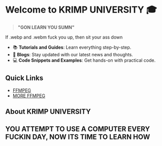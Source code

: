 # Welcome to KRIMP UNIVERSITY 🎓

> **"GON LEARN YOU SUMN"**

If .webp and .webm fuck you up, then sit your ass down

- 📚 **Tutorials and Guides**: Learn everything step-by-step.
- 📝 **Blogs**: Stay updated with our latest news and thoughts.
- 💻 **Code Snippets and Examples**: Get hands-on with practical code.

## Quick Links

- [FFMPEG](https://colortelevision.github.io/kfu/docs/FFMPEG/TBO)
- [MORE FFMPEG](https://colortelevision.github.io/kfu/docs/FFMPEG/more)

## About KRIMP UNIVERSITY

YOU **ATTEMPT** TO USE A COMPUTER EVERY FUCKIN DAY, 
NOW ITS TIME TO LEARN HOW
---


